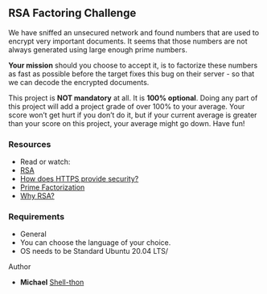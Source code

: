 ## RSA Factoring Challenge

We have sniffed an unsecured network and found numbers that are used to encrypt very important documents.
It seems that those numbers are not always generated using large enough prime numbers.

**Your mission** should you choose to accept it, is to factorize these numbers as fast as possible before the target fixes this bug on their server - so that we can decode the encrypted documents.

This project is **NOT mandatory** at all. It is **100% optional**.
Doing any part of this project will add a project grade of over 100% to your average.
Your score won’t get hurt if you don’t do it,
but if your current average is greater than your score on this project, your average might go down. Have fun!

### Resources
- Read or watch:
- [RSA](link)
- [How does HTTPS provide security?](link)
- [Prime Factorization](link)
- [Why RSA?](link)

### Requirements
- General
- You can choose the language of your choice.
- OS needs to be Standard Ubuntu 20.04 LTS/


Author

* **Michael** [Shell-thon](https://github.com/Shell-thon)
